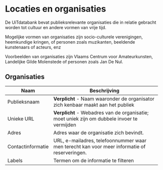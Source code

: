 ---
---

# Locaties en organisaties

De UiTdatabank bevat publieksrelevante organisaties die in relatie gebracht worden tot cultuur en andere vormen van vrije tijd.

Mogelijke vormen van organisaties zijn socio-culturele verenigingen, heemkundige kringen, of personen zoals muzikanten, beeldende kunstenaars of acteurs, enz

Voorbeelden van organisaties zijn Vlaams Centrum voor Amateurkunsten, Landelijke Gilde Molenstede of personen zoals Jan De Nul.


## Organisaties

| Naam |	Beschrijving
| -- | -- |
| Publieksnaam	| **Verplicht** - Naam waaronder de organisator zich kenbaar maakt aan het publiek |
| Unieke URL | **Verplicht** -  Webadres van de organisatie; moet uniek zijn om dubbele invoer te vermijden |
| Adres	|  Adres waar de organisatie zich bevindt. |
| Contactinformatie	| URL, e-mailadres, telefoonnummer waar men terecht kan voor meer informatie of reserveringen. |
| Labels | 	Termen om de informatie te filteren |
